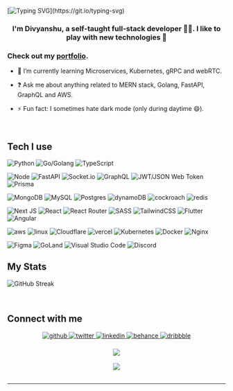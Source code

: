 [![Typing SVG](https://readme-typing-svg.herokuapp.com?size=28&duration=3400&color=78F70C&lines=%F0%9F%91%8B+Namaste%2C+World!;%F0%9F%91%8B+Hello+World!;%F0%9F%91%8B+Bonjour%2C+World!;%F0%9F%91%8B+Hola%2C+World!)](https://git.io/typing-svg)

### <div style = "text-align: center" align="center">I'm Divyanshu, a self-taught full-stack developer 👨‍💻. I like to play with new technologies 🚀
### Check out my <a href = "https://divyanshu.pages.dev/" >portfolio</a>.
</div>  
  

- 🌱 I’m currently learning Microservices, Kubernetes, gRPC and webRTC.  
  

- ❓ Ask me about anything related to MERN stack, Golang, FastAPI, GraphQL and AWS.  
  

- ⚡ Fun fact: I sometimes hate dark mode (only during daytime 😄).
  

<br/>  


## Tech I use 

![Python](https://img.shields.io/badge/Python-14354C?style=for-the-badge&logo=python&logoColor=white)
![Go/Golang](https://img.shields.io/badge/go-%2300ADD8.svg?logo=go&logoColor=white&style=for-the-badge)
![TypeScript](https://img.shields.io/badge/typescript-%23007ACC.svg?logo=typescript&logoColor=white&style=for-the-badge)

![Node](https://img.shields.io/badge/Node.js-43853D?style=for-the-badge&logo=node.js&logoColor=white)
![FastAPI](https://img.shields.io/badge/FastAPI-005571?logo=fastapi&style=for-the-badge)
![Socket.io](https://img.shields.io/badge/Socket.io-black?logo=socket.io&badgeColor=010101&style=for-the-badge) 
![GraphQL](https://img.shields.io/badge/-GraphQL-E10098?logo=graphql&logoColor=white&style=for-the-badge)
![JWT/JSON Web Token](https://img.shields.io/badge/JWT-black?logo=JSON%20web%20tokens&style=for-the-badge)
![Prisma](https://img.shields.io/badge/Prisma-3982CE?style=for-the-badge&logo=Prisma&logoColor=white)

![MongoDB](https://img.shields.io/badge/MongoDB-%234ea94b.svg?logo=mongodb&logoColor=white&style=for-the-badge)
![MySQL](https://img.shields.io/badge/mysql-%2300f.svg?logo=mysql&logoColor=white&style=for-the-badge)
![Postgres](https://img.shields.io/badge/postgres-%23316192.svg?logo=postgresql&logoColor=white&style=for-the-badge) 
![dynamoDB]( 	https://img.shields.io/badge/Amazon%20DynamoDB-4053D6?style=for-the-badge&logo=Amazon%20DynamoDB&logoColor=white)
![cockroach]( 	https://img.shields.io/badge/Cockroach%20Labs-6933FF?style=for-the-badge&logo=Cockroach%20Labs&logoColor=white)
![redis](https://img.shields.io/badge/redis-%23DD0031.svg?&style=for-the-badge&logo=redis&logoColor=white)

![Next JS ](https://img.shields.io/badge/Next-black?logo=next.js&logoColor=white&style=for-the-badge)
![React](https://img.shields.io/badge/react-%2320232a.svg?logo=react&logoColor=%2361DAFB&style=for-the-badge)
![React Router](https://img.shields.io/badge/React_Router-CA4245?logo=react-router&logoColor=white&style=for-the-badge)
![SASS](https://img.shields.io/badge/SASS-hotpink.svg?logo=SASS&logoColor=white&style=for-the-badge)
![TailwindCSS](https://img.shields.io/badge/tailwindcss-%2338B2AC.svg?logo=tailwind-css&logoColor=white&style=for-the-badge) 
![Flutter]( 	https://img.shields.io/badge/Flutter-02569B?style=for-the-badge&logo=flutter&logoColor=white)
![Angular](https://img.shields.io/badge/Angular-DD0031?style=for-the-badge&logo=angular&logoColor=white)

![aws](https://img.shields.io/badge/Amazon_AWS-232F3E?style=for-the-badge&logo=amazon-aws&logoColor=white)
![linux]( 	https://img.shields.io/badge/Linux-FCC624?style=for-the-badge&logo=linux&logoColor=black)
![Cloudflare](https://img.shields.io/badge/Cloudflare-F38020?style=for-the-badge&logo=Cloudflare&logoColor=white)
![vercel](https://img.shields.io/badge/Vercel-000000?style=for-the-badge&logo=vercel&logoColor=white)
![Kubernetes](https://img.shields.io/badge/kubernetes-%23326ce5.svg?style=for-the-badge&logo=kubernetes&logoColor=white)
![Docker](https://img.shields.io/badge/docker-%230db7ed.svg?style=for-the-badge&logo=docker&logoColor=white)
![Nginx](https://img.shields.io/badge/nginx-%23009639.svg?style=for-the-badge&logo=nginx&logoColor=white)

![Figma](https://img.shields.io/badge/figma-%23F24E1E.svg?style=for-the-badge&logo=figma&logoColor=white)
![GoLand](https://img.shields.io/badge/GoLand-0f0f0f?&style=for-the-badge&logo=goland&logoColor=white)
![Visual Studio Code](https://img.shields.io/badge/Visual%20Studio%20Code-0078d7.svg?style=for-the-badge&logo=visual-studio-code&logoColor=white)
![Discord](https://img.shields.io/badge/Discord-%237289DA.svg?style=for-the-badge&logo=discord&logoColor=white)

## My Stats
![GitHub Streak](https://github-readme-streak-stats.herokuapp.com/?user=DivyanshuBhoyar&theme=dracula&date_format=M%20j[%2C%20Y]&fire=DD7510&ring=00DDAF&stroke=D50CDD&background=010E0FCE)

<br/>  


## Connect with me  
<div align="center">
<a href="https://github.com/DivyanshuBhoyar" target="_blank">
<img src=https://img.shields.io/badge/github-%2324292e.svg?&style=for-the-badge&logo=github&logoColor=white alt=github style="margin-bottom: 5px;" />
</a>
<a href="https://twitter.com/iamrishavanand" target="_blank">
<img src=https://img.shields.io/badge/twitter-%2300acee.svg?&style=for-the-badge&logo=twitter&logoColor=white alt=twitter style="margin-bottom: 5px;" />
</a>
<a href="https://linkedin.com/in/www.linkedin.com/in/divyanshu-bhoyar" target="_blank">
<img src=https://img.shields.io/badge/linkedin-%231E77B5.svg?&style=for-the-badge&logo=linkedin&logoColor=white alt=linkedin style="margin-bottom: 5px;" />
</a>
<a href="https://www.behance.net/divyanshubhoyar" target="_blank">
<img src=https://img.shields.io/badge/behance-%23191919.svg?&style=for-the-badge&logo=behance&logoColor=white alt=behance style="margin-bottom: 5px;" />
</a>
<a href="https://dribbble.com/divyanshubhoyar" target="_blank">
<img src=https://img.shields.io/badge/dribbble-%23E45285.svg?&style=for-the-badge&logo=dribbble&logoColor=white alt=dribbble style="margin-bottom: 5px;" />
</a>  
</div>  
 
<br/>  

<div align="center"><img src="https://spotify-github-profile.vercel.app/api/view?uid=iicjpcuaxp43h9267g6r99kwq&cover_image=true&theme=default&show_offline=false&bar_color=53b14f&bar_color_cover=false" /></div>  

<br/>  

<div align="center">
<img src="https://komarev.com/ghpvc/?username=DivyanshuBhoyar&&style=flat-square" align="center" />
</div>  

<br />

----

